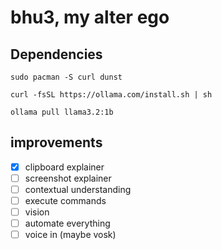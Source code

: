 # bhu3, my alter ego

## Dependencies
`sudo pacman -S curl dunst`

`curl -fsSL https://ollama.com/install.sh | sh`

`ollama pull llama3.2:1b`

## improvements

- [x] clipboard explainer
- [ ] screenshot explainer
- [ ] contextual understanding
- [ ] execute commands
- [ ] vision
- [ ] automate everything
- [ ] voice in (maybe vosk)
